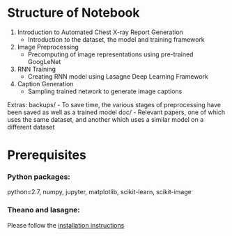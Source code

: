 # Structure of Notebook
1. Introduction to Automated Chest X-ray Report Generation
    - Introduction to the dataset, the model and training framework
2. Image Preprocessing
    - Precomputing of image representations using pre-trained GoogLeNet
3. RNN Training
    - Creating RNN model using Lasagne Deep Learning Framework
4. Caption Generation
    - Sampling trained network to generate image captions

Extras:
backups/
    - To save time, the various stages of preprocessing have been saved as well as a trained model
doc/
    - Relevant papers, one of which uses the same dataset, and another which uses a similar model on a different dataset

# Prerequisites
### Python packages:
python=2.7, numpy, jupyter, matplotlib, scikit-learn, scikit-image

### Theano and lasagne:
Please follow the [installation instructions](https://lasagne.readthedocs.io/en/latest/user/installation.html)
